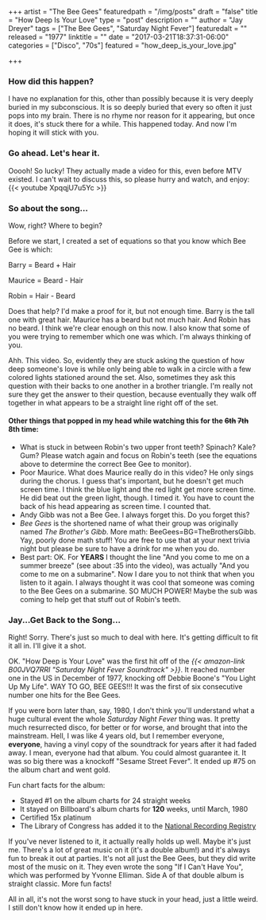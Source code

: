 +++
artist = "The Bee Gees"
featuredpath = "/img/posts"
draft = "false"
title = "How Deep Is Your Love"
type = "post"
description = ""
author = "Jay Dreyer"
tags = ["The Bee Gees", "Saturday Night Fever"]
featuredalt = ""
released = "1977"
linktitle = ""
date = "2017-03-21T18:37:31-06:00"
categories = ["Disco", "70s"]
featured = "how_deep_is_your_love.jpg"

+++

<!--more-->
### How did this happen?
I have no explanation for this, other than possibly because it is very deeply buried in my subconscious. It is so deeply buried that every so often it just pops into my brain. There is no rhyme nor reason for it appearing, but once it does, it's stuck there for a while. This happened today. And now I'm hoping it will stick with you.

### Go ahead. Let's hear it.
Ooooh! So lucky! They actually made a video for this, even before MTV existed. I can't wait to discuss this, so please hurry and watch, and enjoy:
{{< youtube XpqqjU7u5Yc >}}

### So about the song...
Wow, right? Where to begin?

Before we start, I created a set of equations so that you know which Bee Gee is which:

Barry = Beard + Hair

Maurice = Beard - Hair

Robin = Hair - Beard

Does that help? I'd make a proof for it, but not enough time. Barry is the tall one with great hair. Maurice has a beard but not much hair. And Robin has no beard. I think we're clear enough on this now. I also know that some of you were trying to remember which one was which. I'm always thinking of you.

Ahh. This video. So, evidently they are stuck asking the question of how deep someone's love is while only being able to walk in a circle with a few colored lights stationed around the set. Also, sometimes they ask this question with their backs to one another in a brother triangle. I'm really not sure they get the answer to their question, because eventually they walk off together in what appears to be a straight line right off of the set.

#### Other things that popped in my head while watching this for the ~~6th~~ ~~7th~~ 8th time:
* What is stuck in between Robin's two upper front teeth? Spinach? Kale? Gum? Please watch again and focus on Robin's teeth (see the equations above to determine the correct Bee Gee to monitor).
* Poor Maurice. What does Maurice really do in this video? He only sings during the chorus. I guess that's important, but he doesn't get much screen time. I think the blue light and the red light get more screen time. He did beat out the green light, though. I timed it. You have to count the back of his head appearing as screen time. I counted that.
* Andy Gibb was not a Bee Gee. I always forget this. Do you forget this?
* *Bee Gees* is the shortened name of what their group was originally named *The Brother's Gibb*. More math: BeeGees=BG=TheBrothersGibb. Yay, poorly done math stuff! You are free to use that at your next trivia night but please be sure to have a drink for me when you do.
* Best part: OK. For **YEARS** I thought the line "And you come to me on a summer breeze" (see about :35 into the video), was actually "And you come to me on a submarine". Now I dare you to not think that when you listen to it again. I always thought it was cool that someone was coming to the Bee Gees on a submarine. SO MUCH POWER! Maybe the sub was coming to help get that stuff out of Robin's teeth.

### Jay...Get Back to the Song...
Right! Sorry. There's just so much to deal with here. It's getting difficult to fit it all in. I'll give it a shot.

OK. "How Deep is Your Love" was the first hit off of the *{{< amazon-link B00JVQ7RRI "Saturday Night Fever Soundtrack" >}}*. It reached number one in the US in December of 1977, knocking off Debbie Boone's "You Light Up My Life". WAY TO GO, BEE GEES!!! It was the first of six consecutive number one hits for the Bee Gees.

If you were born later than, say, 1980, I don't think you'll understand what a huge cultural event the whole *Saturday Night Fever* thing was. It pretty much resurrected disco, for better or for worse, and brought that into the mainstream. Hell, I was like 4 years old, but I remember everyone, **everyone**, having a vinyl copy of the soundtrack for years after it had faded away. I mean, everyone had that album. You could almost guarantee it. It was so big there was a knockoff "Sesame Street Fever". It ended up #75 on the album chart and went gold.

Fun chart facts for the album:

* Stayed #1 on the album charts for 24 straight weeks
* It stayed on Billboard's album charts for **120** weeks, until March, 1980
* Certified 15x platinum
* The Library of Congress has added it to the [National Recording Registry](https://en.wikipedia.org/wiki/National_Recording_Registry)

If you've never listened to it, it actually really holds up well. Maybe it's just me. There's a lot of great music on it (it's a double album!) and it's always fun to break it out at parties. It's not all just the Bee Gees, but they did write most of the music on it. They even wrote the song "If I Can't Have You", which was performed by Yvonne Elliman. Side A of that double album is straight classic. More fun facts!

All in all, it's not the worst song to have stuck in your head, just a little weird. I still don't know how it ended up in here.
